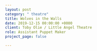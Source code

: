 ```yaml
---
layout: post
category: " theatre"
title: Wolves in the Walls
date: 2019-12-15 00:00:00 +0000
client: Toby Olie / Little Angel Theatre
role: Assistant Puppet Maker
project_page: false

---
```

